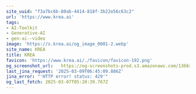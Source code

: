 ```yaml
---
site_uuid: "f3a7bc6b-80ab-4414-818f-3b22e56c63c2"
url: 'https://www.krea.ai'
tags:
- AI-Toolkit
- Generative-AI
- gen-ai--video
image: 'https://s.krea.ai/og_image_0001-2.webp'
site_name: KREA
title: KREA
favicon: 'https://www.krea.ai/./favicon/favicon-192.png'
og_screenshot_url:   https://og-screenshots-prod.s3.amazonaws.com/1366x768/80/false/f218b53ccac781cd044feb141ac83f0b681d6452d0f0f53abc9aff88ec965be0.jpeg
last_jina_request: '2025-03-09T06:45:09.886Z'
jina_error: "'HTTP error! status: 429'"
og_last_fetch: 2025-03-07T05:20:39.767Z
---
```


